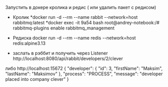 Запустить в докере кролика и редис ( или удалить пакет с редисом)

* Кролик
  *docker run -d --rm --name rabbit --network=host rabbitmq:latest
  *docker exec -it 9a54 bash
 root@andrey-notebook:/# rabbitmq-plugins enable rabbitmq_management

* Редиска
 docker run -d --rm --name redis --network=host redis:alpine3.13

* заслать в рэббит и получить через Listener
http://localhost:8080/api/rabbit/developers/2/clever
  
либо http://localhost:15672
{
"developer": {
"id": 3,
"firstName": "Maksim",
"lastName": "Maksimov"
},
"process": "PROCESS",
"message": "developer placed into company clever"
}


